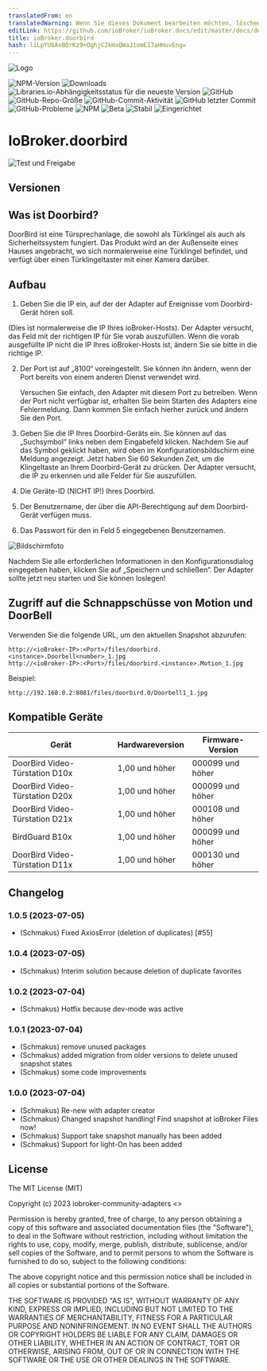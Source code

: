 ```yaml
---
translatedFrom: en
translatedWarning: Wenn Sie dieses Dokument bearbeiten möchten, löschen Sie bitte das Feld "translationsFrom". Andernfalls wird dieses Dokument automatisch erneut übersetzt
editLink: https://github.com/ioBroker/ioBroker.docs/edit/master/docs/de/adapterref/iobroker.doorbird/README.md
title: ioBroker.doorbird
hash: liLpYUbAoBOrKz9+OghjC2kHxQWaJ1omE17aHHuvEng=
---
```

![Logo](../../../en/adapterref/iobroker.doorbird/admin/doorbird.png)

![NPM-Version](https://img.shields.io/npm/v/iobroker.doorbird.svg)
![Downloads](https://img.shields.io/npm/dm/iobroker.doorbird.svg)
![Libraries.io-Abhängigkeitsstatus für die neueste Version](https://img.shields.io/librariesio/release/npm/iobroker.doorbird?label=npm%20dependencies&style=flat-square)
![GitHub](https://img.shields.io/github/license/iobroker-community-adapters/iobroker.doorbird?style=flat-square)
![GitHub-Repo-Größe](https://img.shields.io/github/repo-size/iobroker-community-adapters/iobroker.doorbird?logo=github&style=flat-square)
![GitHub-Commit-Aktivität](https://img.shields.io/github/commit-activity/m/iobroker-community-adapters/iobroker.doorbird?logo=github&style=flat-square)
![GitHub letzter Commit](https://img.shields.io/github/last-commit/iobroker-community-adapters/iobroker.doorbird?logo=github&style=flat-square)
![GitHub-Probleme](https://img.shields.io/github/issues/iobroker-community-adapters/iobroker.doorbird?logo=github&style=flat-square)
![NPM](https://nodei.co/npm/iobroker.doorbird.png?downloads=true)
![Beta](https://img.shields.io/npm/v/iobroker.doorbird.svg?color=red&label=beta)
![Stabil](http://iobroker.live/badges/doorbird-stable.svg)
![Eingerichtet](http://iobroker.live/badges/doorbird-installed.svg)

# IoBroker.doorbird
![Test und Freigabe](https://github.com/iobroker-community-adapters/ioBroker.doorbird/workflows/Test%20and%20Release/badge.svg)

## Versionen
## Was ist Doorbird?
DoorBird ist eine Türsprechanlage, die sowohl als Türklingel als auch als Sicherheitssystem fungiert. Das Produkt wird an der Außenseite eines Hauses angebracht, wo sich normalerweise eine Türklingel befindet, und verfügt über einen Türklingeltaster mit einer Kamera darüber.

## Aufbau
1. Geben Sie die IP ein, auf der der Adapter auf Ereignisse vom Doorbird-Gerät hören soll.

(Dies ist normalerweise die IP Ihres ioBroker-Hosts).
Der Adapter versucht, das Feld mit der richtigen IP für Sie vorab auszufüllen. Wenn die vorab ausgefüllte IP nicht die IP Ihres ioBroker-Hosts ist, ändern Sie sie bitte in die richtige IP.

2. Der Port ist auf „8100“ voreingestellt. Sie können ihn ändern, wenn der Port bereits von einem anderen Dienst verwendet wird.

   Versuchen Sie einfach, den Adapter mit diesem Port zu betreiben. Wenn der Port nicht verfügbar ist, erhalten Sie beim Starten des Adapters eine Fehlermeldung. Dann kommen Sie einfach hierher zurück und ändern Sie den Port.

3. Geben Sie die IP Ihres Doorbird-Geräts ein. Sie können auf das „Suchsymbol“ links neben dem Eingabefeld klicken. Nachdem Sie auf das Symbol geklickt haben, wird oben im Konfigurationsbildschirm eine Meldung angezeigt. Jetzt haben Sie 60 Sekunden Zeit, um die Klingeltaste an Ihrem Doorbird-Gerät zu drücken. Der Adapter versucht, die IP zu erkennen und alle Felder für Sie auszufüllen.
4. Die Geräte-ID (NICHT IP!) Ihres Doorbird.
5. Der Benutzername, der über die API-Berechtigung auf dem Doorbird-Gerät verfügen muss.
6. Das Passwort für den in Feld 5 eingegebenen Benutzernamen.

![Bildschirmfoto](../../../en/adapterref/iobroker.doorbird/img/configscreen.png)

Nachdem Sie alle erforderlichen Informationen in den Konfigurationsdialog eingegeben haben, klicken Sie auf „Speichern und schließen“.
Der Adapter sollte jetzt neu starten und Sie können loslegen!

## Zugriff auf die Schnappschüsse von Motion und DoorBell
Verwenden Sie die folgende URL, um den aktuellen Snapshot abzurufen:

```
http://<ioBroker-IP>:<Port>/files/doorbird.<instance>.Doorbell<number>_1.jpg
http://<ioBroker-IP>:<Port>/files/doorbird.<instance>.Motion_1.jpg
```

Beispiel:

```
http://192.168.0.2:8081/files/doorbird.0/Doorbell1_1.jpg
```

## Kompatible Geräte
| Gerät | Hardwareversion | Firmware-Version |
| -------------------------------- | ---------------- | ---------------- |
| DoorBird Video-Türstation D10x | 1,00 und höher | 000099 und höher |
| DoorBird Video-Türstation D20x | 1,00 und höher | 000099 und höher |
| DoorBird Video-Türstation D21x | 1,00 und höher | 000108 und höher |
| BirdGuard B10x | 1,00 und höher | 000099 und höher |
| DoorBird Video-Türstation D11x | 1,00 und höher | 000130 und höher |

## Changelog

<!--
    Placeholder for the next version (at the beginning of the line):
    ### **WORK IN PROGRESS**
-->
### 1.0.5 (2023-07-05)

-   (Schmakus) Fixed AxiosError (deletion of duplicates) [#55]

### 1.0.4 (2023-07-05)

-   (Schmakus) Interim solution because deletion of duplicate favorites

### 1.0.2 (2023-07-04)

-   (Schmakus) Hotfix because dev-mode was active

### 1.0.1 (2023-07-04)

-   (Schmakus) remove unused packages
-   (Schmakus) added migration from older versions to delete unused snapshot states
-   (Schmakus) some code improvements

### 1.0.0 (2023-07-04)

-   (Schmakus) Re-new with adapter creator
-   (Schmakus) Changed snapshot handling! Find snapshot at ioBroker Files now!
-   (Schmakus) Support take snapshot manually has been added
-   (Schmakus) Support for light-On has been added

## License

The MIT License (MIT)

Copyright (c) 2023 iobroker-community-adapters <>

Permission is hereby granted, free of charge, to any person obtaining a copy
of this software and associated documentation files (the "Software"), to deal
in the Software without restriction, including without limitation the rights
to use, copy, modify, merge, publish, distribute, sublicense, and/or sell
copies of the Software, and to permit persons to whom the Software is
furnished to do so, subject to the following conditions:

The above copyright notice and this permission notice shall be included in
all copies or substantial portions of the Software.

THE SOFTWARE IS PROVIDED "AS IS", WITHOUT WARRANTY OF ANY KIND, EXPRESS OR
IMPLIED, INCLUDING BUT NOT LIMITED TO THE WARRANTIES OF MERCHANTABILITY,
FITNESS FOR A PARTICULAR PURPOSE AND NONINFRINGEMENT. IN NO EVENT SHALL THE
AUTHORS OR COPYRIGHT HOLDERS BE LIABLE FOR ANY CLAIM, DAMAGES OR OTHER
LIABILITY, WHETHER IN AN ACTION OF CONTRACT, TORT OR OTHERWISE, ARISING FROM,
OUT OF OR IN CONNECTION WITH THE SOFTWARE OR THE USE OR OTHER DEALINGS IN
THE SOFTWARE.